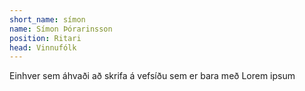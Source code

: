 ```yaml
---
short_name: símon
name: Símon Þórarinsson
position: Ritari
head: Vinnufólk
---
```

Einhver sem áhvaði að skrifa á vefsíðu sem er bara með Lorem ipsum